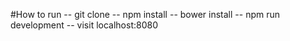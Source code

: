 #How to run
-- git clone
-- npm install
-- bower install
-- npm run development
-- visit localhost:8080
